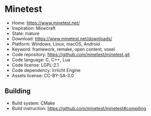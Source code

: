# Minetest

- Home: https://www.minetest.net/
- Inspiration: Minecraft
- State: mature
- Download: https://www.minetest.net/downloads/
- Platform: Windows, Linux, macOS, Android
- Keyword: framework, remake, open content, voxel
- Code repository: https://github.com/minetest/minetest.git
- Code language: C, C++, Lua
- Code license: LGPL-2.1
- Code dependency: Irrlicht Engine
- Assets license: CC-BY-SA-3.0

## Building

- Build system: CMake
- Build instruction: https://github.com/minetest/minetest#compiling
